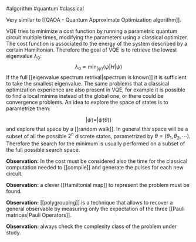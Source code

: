 #algorithm #quantum #classical 

Very similar to [[QAOA - Quantum Approximate Optimization algorithm]].

VQE tries to minimize a cost function by running a parametric quantum circuit multiple times, modifying the parameters using a classical optimizer.
The cost function is associated to the energy of the system described by a certain Hamiltonian. Therefore the goal of VQE is to retrieve the lowest eigenvalue $\lambda_0$:
$$\lambda_0=\min_{|\psi\rangle}\langle\psi|H|\psi\rangle$$
If the full [[eigenvalue spectrum retrival|spectrum is known]] it is sufficient to take the smallest eigenvalue.
The same problems that a classical optimization experience are also present in VQE, for example it is possible to find a local minima instead of the global one, or there could be convergence problems.
An idea to explore the space of states is to parametrize them:

$$|\psi\rangle=|\psi(\theta)\rangle$$ and explore that space by a [[random walk]]. In general this space will be a subset of all the possible $2^n$ discrete states, parametrized by $\theta=(\theta_1, \theta_2, \cdots)$. Therefore the search for the minimum is usually performed on a subset of the full possible search space. 

**Observation:** In the cost must be considered also the time for the classical computation needed to [[compile]] and generate the pulses for each new circuit.

**Observation:** a clever [[Hamiltonial map]] to represent the problem must be found.

**Observation:** [[polygrouping]] is a technique that allows to recover a general observable by measuring only the expectation of the three [[Pauli matrices|Pauli Operators]]. 

**Observation:** always check the complexity class of the problem under study.
